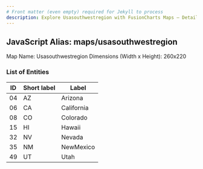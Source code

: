```yaml
---
# Front matter (even empty) required for Jekyll to process
description: Explore Usasouthwestregion with FusionCharts Maps – Detailed features for seamless integration. Try now & enhance your data visualization today! 
---
```


## JavaScript Alias: maps/usasouthwestregion

Map Name: Usasouthwestregion
Dimensions (Width x Height): 260x220





### List of Entities

ID | Short label | Label
---|---|---|
04|AZ|Arizona
06|CA|California
08|CO|Colorado
15|HI|Hawaii
32|NV|Nevada
35|NM|NewMexico
49|UT|Utah

